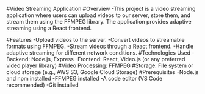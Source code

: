 #Video Streaming Application
#Overview
-This project is a video streaming application where users can upload videos to our server, store them, and stream them using the FFMPEG library. The application provides adaptive streaming using a React frontend.

#Features
-Upload videos to the server.
-Convert videos to streamable formats using FFMPEG.
-Stream videos through a React frontend.
-Handle adaptive streaming for different network conditions.
#Technologies Used
-Backend: Node.js, Express
-Frontend: React, Video.js (or any preferred video player library)
#Video Processing: FFMPEG
#Storage: File system or cloud storage (e.g., AWS S3, Google Cloud Storage)
#Prerequisites
-Node.js and npm installed
-FFMPEG installed
-A code editor (VS Code recommended)
-Git installed

